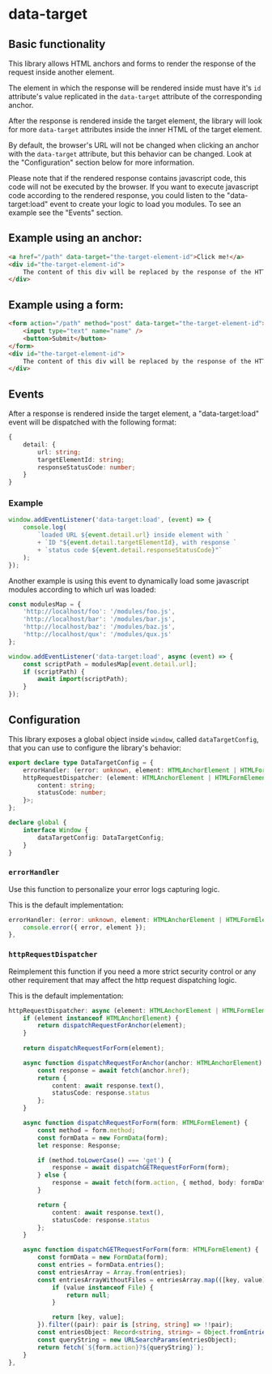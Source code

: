# data-target

## Basic functionality

This library allows HTML anchors and forms to render the response of the request inside another element.

The element in which the response will be rendered inside must have it's `id` attribute's value replicated in the `data-target` attribute of the corresponding anchor.

After the response is rendered inside the target element, the library will look for more `data-target` attributes inside the inner HTML of the target element.

By default, the browser's URL will not be changed when clicking an anchor with the `data-target` attribute, but this behavior can be changed. Look at the "Configuration" section below for more information.

Please note that if the rendered response contains javascript code, this code will not be executed by the browser. If you want to execute javascript code according to the rendered response, you could listen to the "data-target:load" event to create your logic to load you modules. To see an example see the "Events" section.

## Example using an anchor:

``` HTML
<a href="/path" data-target="the-target-element-id">Click me!</a>
<div id="the-target-element-id">
    The content of this div will be replaced by the response of the HTTP request
</div>
```

## Example using a form:

``` HTML
<form action="/path" method="post" data-target="the-target-element-id">
    <input type="text" name="name" />
    <button>Submit</button>
</form>
<div id="the-target-element-id">
    The content of this div will be replaced by the response of the HTTP request
</div>
```

## Events

After a response is rendered inside the target element, a "data-target:load" event will be dispatched with the following format:

``` Typescript
{
    detail: {
        url: string;
        targetElementId: string;
        responseStatusCode: number;
    }
}
```

### Example

``` Javascript
window.addEventListener('data-target:load', (event) => {
    console.log(
        `loaded URL ${event.detail.url} inside element with `
        + `ID "${event.detail.targetElementId}, with response `
        + `status code ${event.detail.responseStatusCode}"`
    );
});
```

Another example is using this event to dynamically load some javascript modules according to which url was loaded:

``` Javascript
const modulesMap = {
    'http://localhost/foo': '/modules/foo.js',
    'http://localhost/bar': '/modules/bar.js',
    'http://localhost/baz': '/modules/baz.js',
    'http://localhost/qux': '/modules/qux.js'
};

window.addEventListener('data-target:load', async (event) => {
    const scriptPath = modulesMap[event.detail.url];
    if (scriptPath) {
        await import(scriptPath);
    }
});
```

## Configuration

This library exposes a global object inside `window`, called `dataTargetConfig`, that you can use to configure the library's behavior:

``` Typescript
export declare type DataTargetConfig = {
    errorHandler: (error: unknown, element: HTMLAnchorElement | HTMLFormElement) => void;
    httpRequestDispatcher: (element: HTMLAnchorElement | HTMLFormElement) => Promise<{
        content: string;
        statusCode: number;
    }>;
};

declare global {
    interface Window {
        dataTargetConfig: DataTargetConfig;
    }
}
```

### `errorHandler`

Use this function to personalize your error logs capturing logic.

This is the default implementation:

``` Typescript
errorHandler: (error: unknown, element: HTMLAnchorElement | HTMLFormElement) => {
    console.error({ error, element });
},
```

### `httpRequestDispatcher`

Reimplement this function if you need a more strict security control or any other requirement that may affect the http request dispatching logic.

This is the default implementation:

``` Typescript
httpRequestDispatcher: async (element: HTMLAnchorElement | HTMLFormElement) => {
    if (element instanceof HTMLAnchorElement) {
        return dispatchRequestForAnchor(element);
    }
    
    return dispatchRequestForForm(element);

    async function dispatchRequestForAnchor(anchor: HTMLAnchorElement) {
        const response = await fetch(anchor.href);
        return {
            content: await response.text(),
            statusCode: response.status
        };
    }

    async function dispatchRequestForForm(form: HTMLFormElement) {
        const method = form.method;
        const formData = new FormData(form);
        let response: Response;

        if (method.toLowerCase() === 'get') {
            response = await dispatchGETRequestForForm(form);
        } else {
            response = await fetch(form.action, { method, body: formData });
        }

        return {
            content: await response.text(),
            statusCode: response.status
        };
    }

    async function dispatchGETRequestForForm(form: HTMLFormElement) {
        const formData = new FormData(form);
        const entries = formData.entries();
        const entriesArray = Array.from(entries);
        const entriesArrayWithoutFiles = entriesArray.map(([key, value]) => {
            if (value instanceof File) {
                return null;
            }

            return [key, value];
        }).filter((pair): pair is [string, string] => !!pair);
        const entriesObject: Record<string, string> = Object.fromEntries(entriesArrayWithoutFiles);
        const queryString = new URLSearchParams(entriesObject);
        return fetch(`${form.action}?${queryString}`);
    }
},
```
